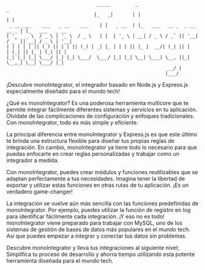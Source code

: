 ```
                                 _____         _                              _
                                |_   _|       | |                            | |
 _ __ ___    ___   _ __    ___    | |   _ __  | |_   ___   __ _  _ __   __ _ | |_   ___   _ __
| '_ ` _ \  / _ \ | '_ \  / _ \   | |  | '_ \ | __| / _ \ / _` || '__| / _` || __| / _ \ | '__|
| | | | | || (_) || | | || (_) | _| |_ | | | || |_ |  __/| (_| || |   | (_| || |_ | (_) || |
|_| |_| |_| \___/ |_| |_| \___/  \___/ |_| |_| \__| \___| \__, ||_|    \__,_| \__| \___/ |_|
                                                           __/ |
                                                          |___/
```


¡Descubre monoIntegrator, el integrador basado en Node.js y Express.js especialmente diseñado para el mundo tech!

¿Qué es monoIntegrator? Es una poderosa herramienta multicore que te permite integrar fácilmente diferentes sistemas y servicios en tu aplicación. Olvídate de las complicaciones de configuración y enfoques tradicionales. Con monoIntegrator, todo es más simple y eficiente.

La principal diferencia entre monoIntegrator y Express.js es que este último te brinda una estructura flexible para diseñar tus propias reglas de integración. En cambio, monoIntegrator ya tiene todo lo necesario para que puedas enfocarte en crear reglas personalizadas y trabajar como un integrador a medida.

Con monoIntegrator, puedes crear módulos y funciones reutilizables que se adaptan perfectamente a tus necesidades. Imagina tener la libertad de exportar y utilizar estas funciones en otras rutas de tu aplicación. ¡Es un verdadero game-changer!

La integración se vuelve aún más sencilla con las funciones predefinidas de monoIntegrator. Por ejemplo, puedes utilizar la función de registro en log para identificar fácilmente cada integración. 
¡Y eso no es todo! monoIntegrator viene preparado para trabajar con MySQL, uno de los sistemas de gestión de bases de datos más populares en el mundo tech. Así que puedes empezar a integrar y conectar tus datos sin problemas.

Descubre monoIntegrator y lleva tus integraciones al siguiente nivel; Simplifica tu proceso de desarrollo y ahorra tiempo utilizando esta potente herramienta diseñada para el mundo tech.